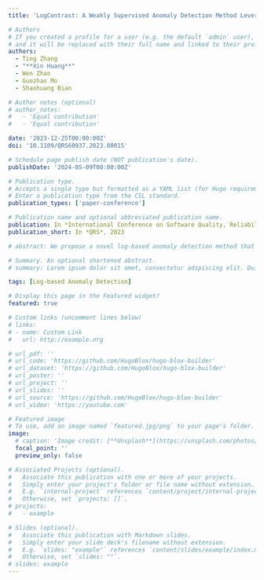 ```yaml
---
title: 'LogContrast: A Weakly Supervised Anomaly Detection Method Leveraging Contrastive Learning'

# Authors
# If you created a profile for a user (e.g. the default `admin` user), write the username (folder name) here
# and it will be replaced with their full name and linked to their profile.
authors:
  - Ting Zhang
  - "**Xin Huang**"
  - Wen Zhao
  - Guozhao Mo
  - Shaohuang Bian

# Author notes (optional)
# author_notes:
#   - 'Equal contribution'
#   - 'Equal contribution'

date: '2023-12-25T00:00:00Z'
doi: '10.1109/QRS60937.2023.00015'

# Schedule page publish date (NOT publication's date).
publishDate: '2024-05-09T00:00:00Z'

# Publication type.
# Accepts a single type but formatted as a YAML list (for Hugo requirements).
# Enter a publication type from the CSL standard.
publication_types: ['paper-conference']

# Publication name and optional abbreviated publication name.
publication: In *International Conference on Software Quality, Reliability, and Security (QRS)*, 2023
publication_short: In *QRS*, 2023

# abstract: We propose a novel log-based anomaly detection method that leverages weakly supervised contrastive learning, named LogContrast. LogContrast aims to address the issues of limited and noisy labeled logs in real-world scenarios. During the training stage, LogContrast first augments the current log feature through dropout. Subsequently, it treats the current log feature and the augmented feature as a positive pair, while treating the current log feature and other log features in the same batch as negative pairs. The objective is to pull the positive pairs closer together and push the negative pairs farther apart, thereby encouraging similar logs to be closer to each other and dissimilar logs to be farther apart in the feature space. The experimental results demonstrate the excellent performance of LogContrast even with limited labeled logs and greater noise resistance compared to fully supervised methods. In addition, we explore the role of semantic features and demonstrate that semantic features have strong adaptability to constantly evolving logs.

# Summary. An optional shortened abstract.
# summary: Lorem ipsum dolor sit amet, consectetur adipiscing elit. Duis posuere tellus ac convallis placerat. Proin tincidunt magna sed ex sollicitudin condimentum.

tags: [Log-based Anomaly Detection]

# Display this page in the Featured widget?
featured: true

# Custom links (uncomment lines below)
# links:
# - name: Custom Link
#   url: http://example.org

# url_pdf: ''
# url_code: 'https://github.com/HugoBlox/hugo-blox-builder'
# url_dataset: 'https://github.com/HugoBlox/hugo-blox-builder'
# url_poster: ''
# url_project: ''
# url_slides: ''
# url_source: 'https://github.com/HugoBlox/hugo-blox-builder'
# url_video: 'https://youtube.com'

# Featured image
# To use, add an image named `featured.jpg/png` to your page's folder.
image:
  # caption: 'Image credit: [**Unsplash**](https://unsplash.com/photos/pLCdAaMFLTE)'
  focal_point: ''
  preview_only: false

# Associated Projects (optional).
#   Associate this publication with one or more of your projects.
#   Simply enter your project's folder or file name without extension.
#   E.g. `internal-project` references `content/project/internal-project/index.md`.
#   Otherwise, set `projects: []`.
# projects:
#   - example

# Slides (optional).
#   Associate this publication with Markdown slides.
#   Simply enter your slide deck's filename without extension.
#   E.g. `slides: "example"` references `content/slides/example/index.md`.
#   Otherwise, set `slides: ""`.
# slides: example
---
```


<!-- {{% callout note %}}
Click the _Cite_ button above to demo the feature to enable visitors to import publication metadata into their reference management software.
{{% /callout %}}

{{% callout note %}}
Create your slides in Markdown - click the _Slides_ button to check out the example.
{{% /callout %}}

Add the publication's **full text** or **supplementary notes** here. You can use rich formatting such as including [code, math, and images](https://docs.hugoblox.com/content/writing-markdown-latex/). -->
